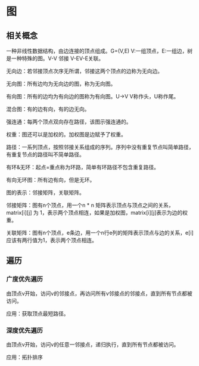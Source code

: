 # 图

## 相关概念

一种非线性数据结构，由边连接的顶点组成。G=(V,E) V:一组顶点，E:一组边，树是一种特殊的图。V-V 邻接 V-EV-E关联。

无向边：若邻接顶点次序无所谓，邻接这两个顶点的边称为无向边。

无向图：所有边均为无向边的图，称为无向图。

有向图：所有的边均为有向边的图称为有向图。U->V V称作头，U称作尾。

混合图：有的边有向，有的边无向。

强连通：每两个顶点双向存在路径，该图示强连通的。

权重：图还可以是加权的。加权图是边赋予了权重。

路径：一系列顶点，按照邻接关系组成的序列。序列中没有重复节点叫简单路径，有重复节点的路径叫不简单路径。

有环&无环：起点=重点称为环路，简单有环路径不包含重复路径。

有向无环图：所有边有向，但是无环。

图的表示：邻接矩阵，关联矩阵。

邻接矩阵：图有n个顶点，用一个n * n 矩阵表示顶点与顶点之间的关系，matrix[i][j] 为 1，表示两个顶点相连，如果是加权图，matrix[i][j]表示为边的权重。

关联矩阵：图有n个顶点，e条边，用一个n行e列的矩阵表示顶点与边的关系，e[i]应该有两行值为1，表示两个顶点相连。

## 遍历

### 广度优先遍历

由顶点v开始，访问v的邻接点，再访问所有v邻接点的邻接点，直到所有节点都被访问。

应用：获取顶点最短路径。

### 深度优先遍历

由顶点v开始，访问v的任意一邻接点，递归执行，直到所有节点都被访问。

应用：拓扑排序

